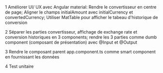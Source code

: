 1 Améliorer UI/ UX avec Angular material:
Rendre le convertisseur en centre de page;
Aligner le champs initialAmount avec initialCurrency et convertedCurrency;
Utiliser MatTable pour afficher le tabeau d'historique de conversion

2 Séparer les parties convertisseur, affichage de exchange rate et conversion historiques en 3 components; rendre les 3 parties comme dumb component (composant de présentation) avec @Input et @Output

3 Rendre le composant parent app.component.ts comme smart component en fournissant les données

4 Test unitaire
